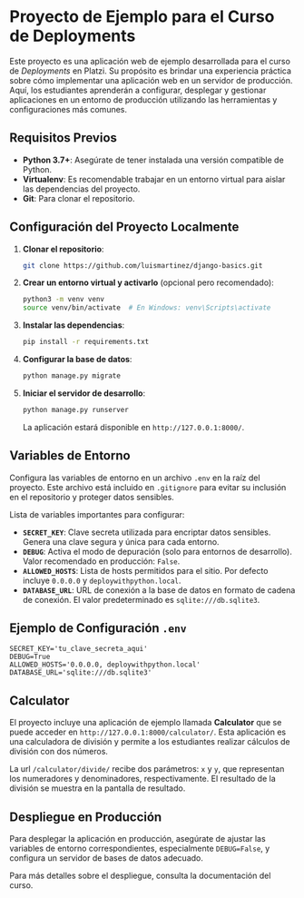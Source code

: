 # Proyecto de Ejemplo para el Curso de Deployments

Este proyecto es una aplicación web de ejemplo desarrollada para el curso de *Deployments* en Platzi. Su propósito es brindar una experiencia práctica sobre cómo implementar una aplicación web en un servidor de producción. Aquí, los estudiantes aprenderán a configurar, desplegar y gestionar aplicaciones en un entorno de producción utilizando las herramientas y configuraciones más comunes.

## Requisitos Previos

- **Python 3.7+**: Asegúrate de tener instalada una versión compatible de Python.
- **Virtualenv**: Es recomendable trabajar en un entorno virtual para aislar las dependencias del proyecto.
- **Git**: Para clonar el repositorio.

## Configuración del Proyecto Localmente

1. **Clonar el repositorio**:

   ```bash
   git clone https://github.com/luismartinez/django-basics.git
   ```

2. **Crear un entorno virtual y activarlo** (opcional pero recomendado):

   ```bash
   python3 -m venv venv
   source venv/bin/activate  # En Windows: venv\Scripts\activate
   ```

3. **Instalar las dependencias**:

   ```bash
   pip install -r requirements.txt
   ```

4. **Configurar la base de datos**:

   ```bash
   python manage.py migrate
   ```

5. **Iniciar el servidor de desarrollo**:

   ```bash
   python manage.py runserver
   ```

   La aplicación estará disponible en `http://127.0.0.1:8000/`.

## Variables de Entorno

Configura las variables de entorno en un archivo `.env` en la raíz del proyecto. Este archivo está incluido en `.gitignore` para evitar su inclusión en el repositorio y proteger datos sensibles.

Lista de variables importantes para configurar:

- **`SECRET_KEY`**: Clave secreta utilizada para encriptar datos sensibles. Genera una clave segura y única para cada entorno.
- **`DEBUG`**: Activa el modo de depuración (solo para entornos de desarrollo). Valor recomendado en producción: `False`.
- **`ALLOWED_HOSTS`**: Lista de hosts permitidos para el sitio. Por defecto incluye `0.0.0.0` y `deploywithpython.local`.
- **`DATABASE_URL`**: URL de conexión a la base de datos en formato de cadena de conexión. El valor predeterminado es `sqlite:///db.sqlite3`.

## Ejemplo de Configuración `.env`

```dotenv
SECRET_KEY='tu_clave_secreta_aqui'
DEBUG=True
ALLOWED_HOSTS='0.0.0.0, deploywithpython.local'
DATABASE_URL='sqlite:///db.sqlite3'
```


## Calculator

El proyecto incluye una aplicación de ejemplo llamada **Calculator** que se puede acceder en `http://127.0.0.1:8000/calculator/`. Esta aplicación es una calculadora de división y permite a los estudiantes realizar cálculos de división con dos números.

La url `/calculator/divide/` recibe dos parámetros: `x` y `y`, que representan los numeradores y denominadores, respectivamente. El resultado de la división se muestra en la pantalla de resultado.

## Despliegue en Producción

Para desplegar la aplicación en producción, asegúrate de ajustar las variables de entorno correspondientes, especialmente `DEBUG=False`, y configura un servidor de bases de datos adecuado.

Para más detalles sobre el despliegue, consulta la documentación del curso.

